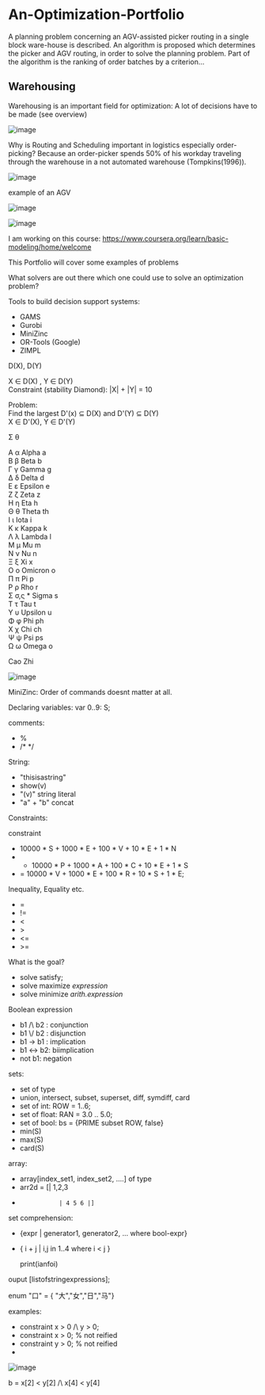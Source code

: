 # An-Optimization-Portfolio

A planning problem concerning an AGV-assisted picker routing in a single block ware-house is described. An algorithm is proposed which determines the picker and AGV routing, in order to solve the planning problem. Part of the algorithm is the ranking of order batches by a criterion...

## Warehousing

Warehousing is an important field for optimization: A lot of decisions have to be made (see overview)

![image](https://user-images.githubusercontent.com/29587190/150120231-95d09b0a-7a22-49c9-a6e4-2b7e41aa58fb.png)


Why is Routing and Scheduling important in logistics especially order-picking?
Because an order-picker spends 50% of his workday traveling through the warehouse in a not automated warehouse (Tompkins(1996)).

![image](https://user-images.githubusercontent.com/29587190/150119615-0a796acb-fe06-4e50-845e-fae10a193e7c.png)


example of an AGV

![image](https://user-images.githubusercontent.com/29587190/150120555-6c1d44c4-a136-413c-b3de-5c8487ede24b.png)


![image](https://user-images.githubusercontent.com/29587190/150118148-e9cb11b7-9edf-4708-85a4-1ea6408de3c9.png)



I am working on this course: https://www.coursera.org/learn/basic-modeling/home/welcome

This Portfolio will cover some examples of problems

What solvers are out there which one could use to solve an optimization problem?

Tools to build decision support systems:
- GAMS
- Gurobi
- MiniZinc
- OR-Tools (Google)
- ZIMPL


D(X), D(Y)


X ∈ D(X) , Y ∈ D(Y)\
Constraint (stability Diamond): |X| + |Y| = 10


Problem:\
Find the largest D'(x) ⊆ D(X) and D'(Y) ⊆ D(Y)\
X ∈ D'(X), Y ∈ D'(Y)

Σ
θ

Α	α	Alpha	a	
Β	β	Beta	b	
Γ	γ	Gamma	g	
Δ	δ	Delta	d	
Ε	ε	Epsilon	e	
Ζ	ζ	Zeta	z	
Η	η	Eta	h	
Θ	θ	Theta	th	
Ι	ι	Iota	i	
Κ	κ	Kappa	k	
Λ	λ	Lambda	l	
Μ	μ	Mu	m	
Ν	ν	Nu	n	
Ξ	ξ	Xi	x	
Ο	ο	Omicron	o	
Π	π	Pi	p	
Ρ	ρ	Rho	r	
Σ	σ,ς *	Sigma	s	
Τ	τ	Tau	t	
Υ	υ	Upsilon	u	
Φ	φ	Phi	ph	
Χ	χ	Chi	ch	
Ψ	ψ	Psi	ps	
Ω	ω	Omega	o	

Cao Zhi 

![image](https://user-images.githubusercontent.com/29587190/149989811-21c0b3f0-135f-47d1-b432-485fcd397848.png)

MiniZinc:
Order of commands doesnt matter at all.

Declaring variables:
var 0..9: S;

comments:
- %
- /* */

String:
- "thisisastring"
- show(v)
- "\(v)" string literal
- "a" + "b" concat

Constraints:

constraint
- 10000 * S + 1000 * E + 100 * V + 10 * E + 1 * N
- + 10000 * P + 1000 * A + 100 * C + 10 * E + 1 * S
- = 10000 * V + 1000 * E + 100 * R + 10 * S + 1 * E;


Inequality, Equality etc.
- =
- !=
- <
- \>
- <=
- \>=

What is the goal?
- solve satisfy;
- solve maximize *expression*
- solve minimize *arith.expression*

Boolean expression
- b1 /\ b2 : conjunction
- b1 \\/ b2 : disjunction
- b1 -> b1 : implication
- b1 <-> b2: biimplication
- not b1: negation




sets:
- set of type
- union, intersect, subset, superset, diff, symdiff, card
- set of int: ROW = 1..6;
- set of float: RAN = 3.0 .. 5.0;
- set of bool: bs = {PRIME subset ROW, false}
- min(S)
- max(S)
- card(S)

array:
- array[index_set1, index_set2, ....] of type
- arr2d = [| 1,2,3
-                | 4 5 6 |]


set comprehension:
- {expr | generator1, generator2, ... where bool-expr}
- { i + j | i,j in 1..4 where i < j }


  print(ianfoi)

ouput [listofstringexpressions];


enum "口" = { "大","女","日","马"}

examples:

- constraint x > 0 /\ y > 0;
- constraint x > 0; % not reified
- constraint y > 0; % not reified
- 
![image](https://user-images.githubusercontent.com/29587190/150001066-dbb9553d-68dd-4e08-ab15-f6d3ead9db26.png)


b = x[2] < y[2] /\ x[4] < y[4]



